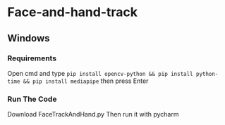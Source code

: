 # Face-and-hand-track

## Windows

### Requirements
Open cmd and type ``` pip install opencv-python && pip install python-time && pip install mediapipe ``` then press Enter

### Run The Code

Download FaceTrackAndHand.py
Then run it with pycharm


